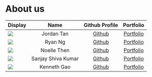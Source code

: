 # About us

Display |    Name    |             Github Profile             | Portfolio 
--------|:----------:|:--------------------------------------:|:---------:
![](https://via.placeholder.com/100.png?text=Photo) | Jordan Tan | [Github](https://github.com/jordantwz) | [Portfolio](docs/team/jordantwz.md)
![](https://via.placeholder.com/100.png?text=Photo) | Ryan Ng | [Github](https://github.com/goodguyryan) | [Portfolio](docs/team/goodguyryan.md)
![](https://avatars.githubusercontent.com/u/163726353?v=4&size=64) | Noelle Then | [Github](https://github.com/noellethen) | [Portfolio](docs/team/noellethen.md)
![](https://via.placeholder.com/100.png?text=Photo) | Sanjay Shiva Kumar | [Github](https://github.com/sanjay-shiva-kumar) | [Portfolio](docs/team/sanjay-shiva-kumar.md)
![](https://avatars.githubusercontent.com/u/108561447?v=4) | Kenneth Gao | [Github](https://github.com/duckyfuz) | [Portfolio](docs/team/duckyfuz.md)

